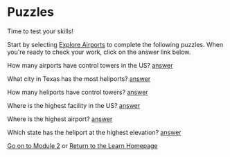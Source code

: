 # Puzzles 

Time to test your skills! 

Start by selecting [Explore Airports](/explore/faa/airports) to complete the following puzzles. 
When you're ready to check your work, click on the answer link below.

How many airports have control towers in the US? [answer](/explore/faa/airports?fields=airports.with_control_tower_count)

What city in Texas has the most heliports? [answer](/explore/faa/airports?show=data,fields&vis=%7B"type":"looker_column"%7D&fields=airports.city,airports.count&f%5Bairports.facility_type%5D=HELIPORT++++++&f%5Bairports.state%5D=TX&sorts=airports.count+desc)

How many heliports have control towers? [answer](/explore/faa/airports?show=data,fields&vis=%7B"type":"looker_column"%7D&fields=airports.count&f%5Bairports.facility_type%5D=HELIPORT++++++&sorts=airports.count+desc&f%5Bairports.control_tower%5D=yes)

Where is the highest facility in the US? [answer](/explore/faa/airports?show=data,fields&vis=%7B"type":"looker_column"%7D&fields=airports.code,airports.full_name,airports.elevation,airports.state&limit=5&sorts=airports.elevation+desc)

Where is the highest airport? [answer](/explore/faa/airports?show=data,fields&vis=%7B"type":"looker_column"%7D&fields=airports.code,airports.full_name,airports.elevation,airports.state,airports.facility_type&limit=5&sorts=airports.elevation+desc&f%5Bairports.facility_type%5D=AIRPORT)

Which state has the heliport at the highest elevation?
[answer](/x/JW9KmMf)


[Go on to Module 2](/stories/lookml_design_patterns/000a_explore_looker.md) or [Return to the Learn Homepage](/stories/lookml_design_patterns/000_index.md)